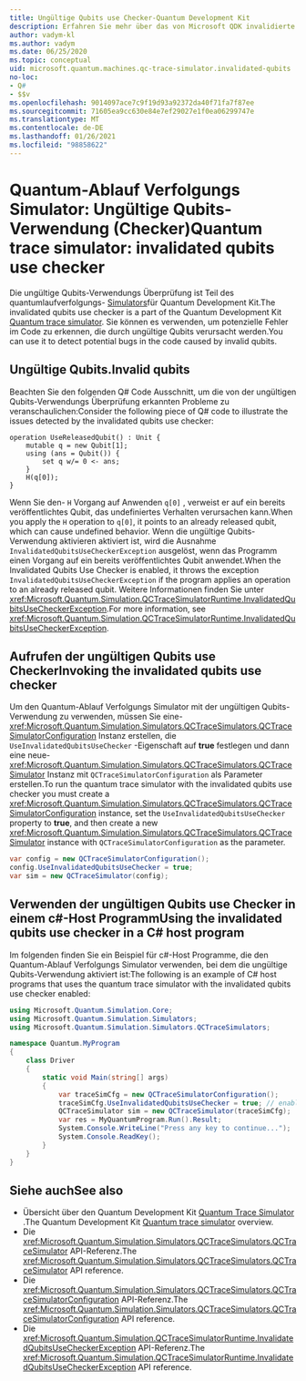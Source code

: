 ```yaml
---
title: Ungültige Qubits use Checker-Quantum Development Kit
description: Erfahren Sie mehr über das von Microsoft QDK invalidierte Qubits use Checker, das den Quantum-Ablauf Verfolgungs Simulator verwendet, um Ihren Q# Code auf potenziell ungültige Qubits zu überprüfen.
author: vadym-kl
ms.author: vadym
ms.date: 06/25/2020
ms.topic: conceptual
uid: microsoft.quantum.machines.qc-trace-simulator.invalidated-qubits
no-loc:
- Q#
- $$v
ms.openlocfilehash: 9014097ace7c9f19d93a92372da40f71fa7f87ee
ms.sourcegitcommit: 71605ea9cc630e84e7ef29027e1f0ea06299747e
ms.translationtype: MT
ms.contentlocale: de-DE
ms.lasthandoff: 01/26/2021
ms.locfileid: "98858622"
---
```

# <a name="quantum-trace-simulator-invalidated-qubits-use-checker"></a><span data-ttu-id="da208-103">Quantum-Ablauf Verfolgungs Simulator: Ungültige Qubits-Verwendung (Checker)</span><span class="sxs-lookup"><span data-stu-id="da208-103">Quantum trace simulator: invalidated qubits use checker</span></span>

<span data-ttu-id="da208-104">Die ungültige Qubits-Verwendungs Überprüfung ist Teil des quantumlaufverfolgungs- [Simulators](xref:microsoft.quantum.machines.qc-trace-simulator.intro)für Quantum Development Kit.</span><span class="sxs-lookup"><span data-stu-id="da208-104">The invalidated qubits use checker is a part of the Quantum Development Kit [Quantum trace simulator](xref:microsoft.quantum.machines.qc-trace-simulator.intro).</span></span> <span data-ttu-id="da208-105">Sie können es verwenden, um potenzielle Fehler im Code zu erkennen, die durch ungültige Qubits verursacht werden.</span><span class="sxs-lookup"><span data-stu-id="da208-105">You can use it to detect potential bugs in the code caused by invalid qubits.</span></span> 

## <a name="invalid-qubits"></a><span data-ttu-id="da208-106">Ungültige Qubits.</span><span class="sxs-lookup"><span data-stu-id="da208-106">Invalid qubits</span></span>

<span data-ttu-id="da208-107">Beachten Sie den folgenden Q# Code Ausschnitt, um die von der ungültigen Qubits-Verwendungs Überprüfung erkannten Probleme zu veranschaulichen:</span><span class="sxs-lookup"><span data-stu-id="da208-107">Consider the following piece of Q# code to illustrate the issues detected by the invalidated qubits use checker:</span></span>

```qsharp
operation UseReleasedQubit() : Unit {
    mutable q = new Qubit[1];
    using (ans = Qubit()) {
        set q w/= 0 <- ans;
    }
    H(q[0]);
}
```

<span data-ttu-id="da208-108">Wenn Sie den- `H` Vorgang auf Anwenden `q[0]` , verweist er auf ein bereits veröffentlichtes Qubit, das undefiniertes Verhalten verursachen kann.</span><span class="sxs-lookup"><span data-stu-id="da208-108">When you apply the `H` operation to `q[0]`, it points to an already released qubit, which can cause undefined behavior.</span></span> <span data-ttu-id="da208-109">Wenn die ungültige Qubits-Verwendung aktivieren aktiviert ist, wird die Ausnahme `InvalidatedQubitsUseCheckerException` ausgelöst, wenn das Programm einen Vorgang auf ein bereits veröffentlichtes Qubit anwendet.</span><span class="sxs-lookup"><span data-stu-id="da208-109">When the Invalidated Qubits Use Checker is enabled, it throws the exception `InvalidatedQubitsUseCheckerException` if the program applies an operation to an already released qubit.</span></span> <span data-ttu-id="da208-110">Weitere Informationen finden Sie unter <xref:Microsoft.Quantum.Simulation.QCTraceSimulatorRuntime.InvalidatedQubitsUseCheckerException>.</span><span class="sxs-lookup"><span data-stu-id="da208-110">For more information, see <xref:Microsoft.Quantum.Simulation.QCTraceSimulatorRuntime.InvalidatedQubitsUseCheckerException>.</span></span>

## <a name="invoking-the-invalidated-qubits-use-checker"></a><span data-ttu-id="da208-111">Aufrufen der ungültigen Qubits use Checker</span><span class="sxs-lookup"><span data-stu-id="da208-111">Invoking the invalidated qubits use checker</span></span>

<span data-ttu-id="da208-112">Um den Quantum-Ablauf Verfolgungs Simulator mit der ungültigen Qubits-Verwendung zu verwenden, müssen Sie eine- <xref:Microsoft.Quantum.Simulation.Simulators.QCTraceSimulators.QCTraceSimulatorConfiguration> Instanz erstellen, die `UseInvalidatedQubitsUseChecker` -Eigenschaft auf **true** festlegen und dann eine neue- <xref:Microsoft.Quantum.Simulation.Simulators.QCTraceSimulators.QCTraceSimulator> Instanz mit `QCTraceSimulatorConfiguration` als Parameter erstellen.</span><span class="sxs-lookup"><span data-stu-id="da208-112">To run the quantum trace simulator with the invalidated qubits use checker you must create a <xref:Microsoft.Quantum.Simulation.Simulators.QCTraceSimulators.QCTraceSimulatorConfiguration> instance, set the `UseInvalidatedQubitsUseChecker` property to **true**, and then create a new <xref:Microsoft.Quantum.Simulation.Simulators.QCTraceSimulators.QCTraceSimulator> instance with `QCTraceSimulatorConfiguration` as the parameter.</span></span> 

```csharp
var config = new QCTraceSimulatorConfiguration();
config.UseInvalidatedQubitsUseChecker = true;
var sim = new QCTraceSimulator(config);
```


## <a name="using-the-invalidated-qubits-use-checker-in-a-c-host-program"></a><span data-ttu-id="da208-113">Verwenden der ungültigen Qubits use Checker in einem c#-Host Programm</span><span class="sxs-lookup"><span data-stu-id="da208-113">Using the invalidated qubits use checker in a C# host program</span></span>

<span data-ttu-id="da208-114">Im folgenden finden Sie ein Beispiel für c#-Host Programme, die den Quantum-Ablauf Verfolgungs Simulator verwenden, bei dem die ungültige Qubits-Verwendung aktiviert ist:</span><span class="sxs-lookup"><span data-stu-id="da208-114">The following is an example of C# host programs that uses the quantum trace simulator with the invalidated qubits use checker enabled:</span></span> 

```csharp
using Microsoft.Quantum.Simulation.Core;
using Microsoft.Quantum.Simulation.Simulators;
using Microsoft.Quantum.Simulation.Simulators.QCTraceSimulators;

namespace Quantum.MyProgram
{
    class Driver
    {
        static void Main(string[] args)
        {
            var traceSimCfg = new QCTraceSimulatorConfiguration();
            traceSimCfg.UseInvalidatedQubitsUseChecker = true; // enables UseInvalidatedQubitsUseChecker
            QCTraceSimulator sim = new QCTraceSimulator(traceSimCfg);
            var res = MyQuantumProgram.Run().Result;
            System.Console.WriteLine("Press any key to continue...");
            System.Console.ReadKey();
        }
    }
}
```

## <a name="see-also"></a><span data-ttu-id="da208-115">Siehe auch</span><span class="sxs-lookup"><span data-stu-id="da208-115">See also</span></span>

- <span data-ttu-id="da208-116">Übersicht über den Quantum Development Kit [Quantum Trace Simulator](xref:microsoft.quantum.machines.qc-trace-simulator.intro) .</span><span class="sxs-lookup"><span data-stu-id="da208-116">The Quantum Development Kit [Quantum trace simulator](xref:microsoft.quantum.machines.qc-trace-simulator.intro) overview.</span></span>
- <span data-ttu-id="da208-117">Die <xref:Microsoft.Quantum.Simulation.Simulators.QCTraceSimulators.QCTraceSimulator> API-Referenz.</span><span class="sxs-lookup"><span data-stu-id="da208-117">The <xref:Microsoft.Quantum.Simulation.Simulators.QCTraceSimulators.QCTraceSimulator> API reference.</span></span>
- <span data-ttu-id="da208-118">Die <xref:Microsoft.Quantum.Simulation.Simulators.QCTraceSimulators.QCTraceSimulatorConfiguration> API-Referenz.</span><span class="sxs-lookup"><span data-stu-id="da208-118">The <xref:Microsoft.Quantum.Simulation.Simulators.QCTraceSimulators.QCTraceSimulatorConfiguration> API reference.</span></span>
- <span data-ttu-id="da208-119">Die <xref:Microsoft.Quantum.Simulation.QCTraceSimulatorRuntime.InvalidatedQubitsUseCheckerException> API-Referenz.</span><span class="sxs-lookup"><span data-stu-id="da208-119">The <xref:Microsoft.Quantum.Simulation.QCTraceSimulatorRuntime.InvalidatedQubitsUseCheckerException> API reference.</span></span>
